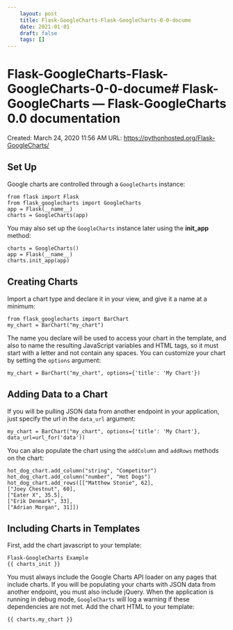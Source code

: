 ```yaml
---
 	layout: post
 	title: Flask-GoogleCharts-Flask-GoogleCharts-0-0-docume
 	date: 2021-01-01
 	draft: false
 	tags: []
---
```


# Flask-GoogleCharts-Flask-GoogleCharts-0-0-docume# Flask-GoogleCharts — Flask-GoogleCharts 0.0 documentation
Created: March 24, 2020 11:56 AM
URL: https://pythonhosted.org/Flask-GoogleCharts/
## Set Up
Google charts are controlled through a `GoogleCharts` instance:
```
from flask import Flask
from flask_googlecharts import GoogleCharts
app = Flask(__name__)
charts = GoogleCharts(app)
```
You may also set up the `GoogleCharts` instance later using the **init_app** method:
```
charts = GoogleCharts()
app = Flask(__name__)
charts.init_app(app)
```
## Creating Charts
Import a chart type and declare it in your view, and give it a name at a minimum:
```
from flask_googlecharts import BarChart
my_chart = BarChart("my_chart")
```
The name you declare will be used to access your chart in the template, and also to name the resulting JavaScript variables and HTML tags, so it must start with a letter and not contain any spaces.
You can customize your chart by setting the `options` argument:
```
my_chart = BarChart("my_chart", options={'title': 'My Chart'})
```
## Adding Data to a Chart
If you will be pulling JSON data from another endpoint in your application, just specify the url in the `data_url` argument:
```
my_chart = BarChart("my_chart", options={'title': 'My Chart'}, data_url=url_for('data'))
```
You can also populate the chart using the `addColumn` and `addRows` methods on the chart:
```
hot_dog_chart.add_column("string", "Competitor")
hot_dog_chart.add_column("number", "Hot Dogs")
hot_dog_chart.add_rows([["Matthew Stonie", 62],
["Joey Chestnut", 60],
["Eater X", 35.5],
["Erik Denmark", 33],
["Adrian Morgan", 31]])
```
## Including Charts in Templates
First, add the chart javascript to your template:
```
Flask-GoogleCharts Example
{{ charts_init }}
```
You must always include the Google Charts API loader on any pages that include charts.
If you will be populating your charts with JSON data from another endpoint, you must also include jQuery.
When the application is running in debug mode, `GoogleCharts` will log a warning if these dependencies are not met.
Add the chart HTML to your template:
```
{{ charts.my_chart }}
```

